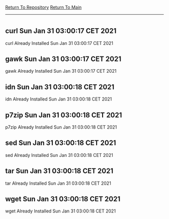 [Return To Repository](https://github.com/bast69/piholeparser/)
[Return To Main](https://github.com/bast69/piholeparser/blob/master/RecentRunLogs/Mainlog.md)
____________________________________
# 
## curl Sun Jan 31 03:00:17 CET 2021
curl Already Installed Sun Jan 31 03:00:17 CET 2021
## gawk Sun Jan 31 03:00:17 CET 2021
gawk Already Installed Sun Jan 31 03:00:17 CET 2021
## idn Sun Jan 31 03:00:18 CET 2021
idn Already Installed Sun Jan 31 03:00:18 CET 2021
## p7zip Sun Jan 31 03:00:18 CET 2021
p7zip Already Installed Sun Jan 31 03:00:18 CET 2021
## sed Sun Jan 31 03:00:18 CET 2021
sed Already Installed Sun Jan 31 03:00:18 CET 2021
## tar Sun Jan 31 03:00:18 CET 2021
tar Already Installed Sun Jan 31 03:00:18 CET 2021
## wget Sun Jan 31 03:00:18 CET 2021
wget Already Installed Sun Jan 31 03:00:18 CET 2021

